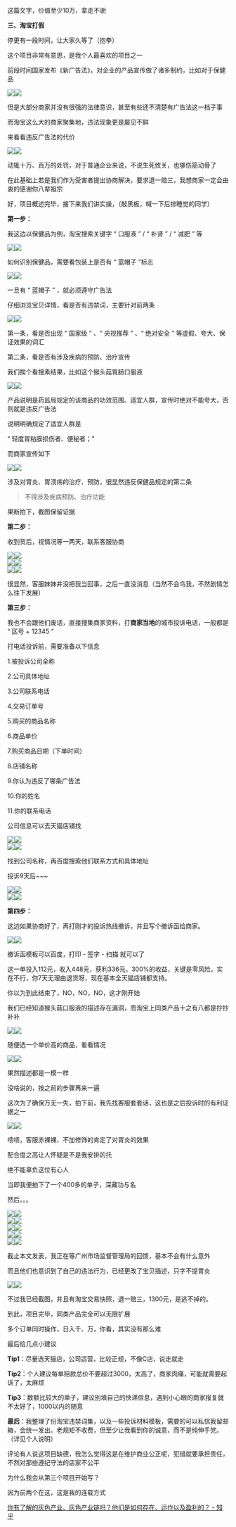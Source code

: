 这篇文字，价值至少10万，拿走不谢

**三、淘宝打假**

停更有一段时间，让大家久等了（抱拳）

这个项目非常有意思，是我个人最喜欢的项目之一

前段时间国家发布《新广告法》，对企业的产品宣传做了诸多制约，比如对于保健品

![](https://pic4.zhimg.com/v2-15333ead700140112c6aaebe00b77467_b.png)![](https://zhstatic.zhihu.com/assets/zhihu/ztext/whitedot.jpg)  

但是大部分商家并没有很强的法律意识，甚至有些还不清楚有广告法这一档子事

而淘宝这么大的商家聚集地，违法现象更是屡见不鲜

来看看违反广告法的代价

![](https://pic1.zhimg.com/v2-4ce5f90c62a38e127fb0677f4e5e111c_b.png)![](https://zhstatic.zhihu.com/assets/zhihu/ztext/whitedot.jpg)  

动辄十万、百万的处罚，对于普通企业来说，不说生死攸关，也够伤筋动骨了

在此基础上若是我们作为受害者提出协商解决，要求退一赔三，我想商家一定会由衷的感谢你八辈祖宗

好，项目概述完毕，接下来我们讲实操，（敲黑板，喊一下后排睡觉的同学）

**第一步：**

我这边以保健品为例，淘宝搜索关键字 “ 口服液 ” / “ 补肾 ” / “ 减肥 ” 等

![](https://pic1.zhimg.com/v2-470583b9c69313541ccba8f9f8ba9c68_b.png)![](https://zhstatic.zhihu.com/assets/zhihu/ztext/whitedot.jpg)  

如何识别保健品，需要看包装上是否有 “ 蓝帽子 ”标志

![](https://pic4.zhimg.com/v2-b5ab90c3344c3f26746a2569ce672cbb_b.png)![](https://zhstatic.zhihu.com/assets/zhihu/ztext/whitedot.jpg)  

一旦有 “ 蓝帽子 ” ，就必须遵守广告法

仔细浏览宝贝详情，看是否有违禁词，主要针对前两条

![](https://pic2.zhimg.com/v2-aa3191cf640e1973b87e58e9cdc73585_b.png)![](https://zhstatic.zhihu.com/assets/zhihu/ztext/whitedot.jpg)  

第一条，看是否出现 “ 国家级 ” 、“ 央视推荐 ” 、“ 绝对安全 ” 等虚假、夸大、保证效果的词汇

第二条，看是否有涉及疾病的预防、治疗宣传

我们挨个看搜素结果，比如这个猴头菇胃肠口服液

![](https://pic3.zhimg.com/v2-9f5f80a17bcf287046729036427b832e_b.png)![](https://zhstatic.zhihu.com/assets/zhihu/ztext/whitedot.jpg)  

产品说明是药监局规定的该商品的功效范围、适宜人群，宣传时绝对不能夸大，否则就是违反广告法

说明明确规定了适宜人群是

“ 轻度胃粘膜损伤者、便秘者；”

而商家宣传如下

![](https://pic3.zhimg.com/v2-f1f4234f74fb209de3bd94bf5ef159ee_b.png)![](https://zhstatic.zhihu.com/assets/zhihu/ztext/whitedot.jpg)  

涉及对胃炎、胃溃疡的治疗、预防，很显然违反保健品规定的第二条

> 不得涉及疾病预防、治疗功能

果断拍下，截图保留证据

**第二步：**

收到货后，视情况等一两天，联系客服协商

![](https://pic4.zhimg.com/v2-e6fc67de48067442cbecd168fefa4657_b.png)![](https://zhstatic.zhihu.com/assets/zhihu/ztext/whitedot.jpg)  
![](https://pic2.zhimg.com/v2-4a58b0fd3c3d89fc4fc2c5065ff50245_b.png)![](https://zhstatic.zhihu.com/assets/zhihu/ztext/whitedot.jpg)  
![](https://pic2.zhimg.com/v2-b3b0dcb4a2d353079f3cb379c4c16ddd_b.png)![](https://zhstatic.zhihu.com/assets/zhihu/ztext/whitedot.jpg)  

很显然，客服妹妹并没把我当回事，之后一直没消息（当然不会鸟我，不然剧情怎么往下发展）

**第三步：**

我也不会跟他们废话，直接搜集商家资料，打**商家当地**的城市投诉电话，一般都是 “ 区号 + 12345 ”

打电话投诉前，需要准备以下信息

1.被投诉公司全称

2.公司具体地址

3.公司联系电话

4.交易订单号

5.购买的商品名称

6.商品单价

7.购买商品日期（下单时间）

8.店铺名称

9.你认为违反了哪条广告法

10.你的姓名

11.你的联系电话

公司信息可以去天猫店铺找

![](https://pic1.zhimg.com/v2-a54e8763087d1750d3238b33fd8904c8_b.png)![](https://zhstatic.zhihu.com/assets/zhihu/ztext/whitedot.jpg)  
![](https://pic4.zhimg.com/v2-2685fa0f97d0e0bafd729b14edf5f95b_b.png)![](https://zhstatic.zhihu.com/assets/zhihu/ztext/whitedot.jpg)  

找到公司名称，再百度搜索他们联系方式和具体地址

投诉9天后~~~

![](https://pic3.zhimg.com/v2-c98ffb1cf871b7e765c11457fae528ee_b.png)![](https://zhstatic.zhihu.com/assets/zhihu/ztext/whitedot.jpg)  
![](https://pic1.zhimg.com/v2-d41566295656901bf4258a898af24d00_b.png)![](https://zhstatic.zhihu.com/assets/zhihu/ztext/whitedot.jpg)  

**第四步：**

这边如果协商好了，再打刚才的投诉热线撤诉，并且写个撤诉函给商家。

![](https://pic3.zhimg.com/v2-2fcc94f75f4cfe58437a518adff27126_b.png)![](https://zhstatic.zhihu.com/assets/zhihu/ztext/whitedot.jpg)  

撤诉函模板可以百度，打印 - 签字 - 扫描 就可以了

这一单投入112元，收入448元，获利336元，300%的收益，关键是零风险，实在不行，你7天无理由退货呀，现在基本全天猫店铺都支持。

  

你以为到此结束了，NO，NO，NO，这才刚开始

我们已经知道猴头菇口服液的描述存在漏洞，而淘宝上同类产品十之有八都是抄抄补补

![](https://pic2.zhimg.com/v2-62a78a62b35bfebe9a9d2ae01ae64bb9_b.png)![](https://zhstatic.zhihu.com/assets/zhihu/ztext/whitedot.jpg)  

随便选一个单价高的商品，看看情况

![](https://pic3.zhimg.com/v2-6e64f2c15c4bbfd54f6ba3c36ac262fa_b.png)![](https://zhstatic.zhihu.com/assets/zhihu/ztext/whitedot.jpg)  

果然描述都是一模一样

没啥说的，按之前的步骤再来一遍

这次为了确保万无一失，拍下前，我先找客服套套话，这也是之后投诉时的有利证据之一

![](https://pic3.zhimg.com/v2-89c40f3bb6e1a5b369a11109d61f81de_b.png)![](https://zhstatic.zhihu.com/assets/zhihu/ztext/whitedot.jpg)  

啧啧，客服赤裸裸、不加修饰的肯定了对胃炎的效果

配合度之高让人怀疑是不是我安排的托

绝不能辜负这位有心人

当即我便拍下了一个400多的单子，深藏功与名

然后。。。

![](https://pic1.zhimg.com/v2-66badb15389f6e96021698f9280f50a4_b.png)![](https://zhstatic.zhihu.com/assets/zhihu/ztext/whitedot.jpg)  
![](https://pic1.zhimg.com/v2-b20253a5670a50218cd85a6441862e6c_b.png)![](https://zhstatic.zhihu.com/assets/zhihu/ztext/whitedot.jpg)  
![](https://pic1.zhimg.com/v2-2d9331089bf4fb5a3334b2e37cbf13dc_b.png)![](https://zhstatic.zhihu.com/assets/zhihu/ztext/whitedot.jpg)  
![](https://pic4.zhimg.com/v2-f298e08af5e376171d227937a88dac9b_b.png)![](https://zhstatic.zhihu.com/assets/zhihu/ztext/whitedot.jpg)  
![](https://pic4.zhimg.com/v2-89d49f29a9ded4f9787048f9db9f5ebf_b.png)![](https://zhstatic.zhihu.com/assets/zhihu/ztext/whitedot.jpg)  

截止本文发表，我正在等广州市场监督管理局的回馈，基本不会有什么意外

而且他们也意识到了自己的违法行为，已经更改了宝贝描述，只字不提胃炎

![](https://pic2.zhimg.com/v2-cd3a467d02fb593acde597949f21c5f1_b.png)![](https://zhstatic.zhihu.com/assets/zhihu/ztext/whitedot.jpg)  

不过我已经截图，并且有淘宝交易快照，退一赔三，1300元，是逃不掉的。

到此，项目完毕，同类产品完全可以无限扩展

多个订单同时操作，日入千、万，你看，其实没有那么难

最后给几点小建议

**Tip1**：尽量选天猫店，公司运营，比较正规，不像C店，说走就走

**Tip2**：个人建议每单赔款总价不要超过3000，太高了，商家肉痛，可能就需要起诉了，太麻烦

**Tip3**：数额比较大的单子，建议别填自己的快递信息，遇到小心眼的商家报复就不太好了，1000以内的随意

**最后**：我整理了份淘宝违禁词集，以及一些投诉材料模板，需要的可以私信我留邮箱，会统一发出。老规矩不收费，但至少让我看到你的诚意，而不是纯伸手党。（详见个人说明）

评论有人说这项目缺德，我怎么觉得这是在维护商业公正呢，犯错就要承担责任，不然对那些遵纪守法的店家不公平

为什么我会从第三个项目开始写？

因为前两个在这，这是我的连载方式

[你有了解的灰色产业、灰色产业链吗？他们是如何存在、运作以及盈利的？ -
知乎](https://www.zhihu.com/question/21025211/answer/145603092?group_id=836964931105599488)

